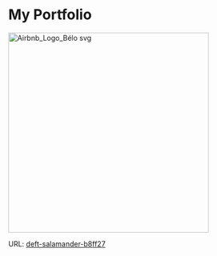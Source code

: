 # My Portfolio
<img src="https://github.com/user-attachments/assets/64341438-ebc9-41af-8468-41d893b72739" alt="Airbnb_Logo_Bélo svg" width="400"/>

URL: [deft-salamander-b8ff27](https://angelos-tsitsoli-portfolio.netlify.app/)
